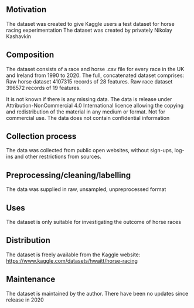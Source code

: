 ## Motivation
The dataset was created to give Kaggle users a test dataset for horse racing experimentation
The dataset was created by privately Nikolay Kashavkin
 
## Composition

The dataset consists of a race and horse .csv file for every race in the UK and Ireland from 1990 to 2020.
The full, concatenated dataset comprises: 
Raw horse dataset 4107315 records of 28 features.
Raw race dataset 396572 records of 19 features.

It is not known if there is any missing data.
The data is release under Attribution-NonCommercial 4.0 International licence allowing the copying and redistribution of the material in any medium or format. Not for commercial use.
The data does not contain confidential information

## Collection process
The data was collected from public open websites, without sign-ups, log-ins and other restrictions from sources.

## Preprocessing/cleaning/labelling

The data was supplied in raw, unsampled, unpreprocessed format

## Uses
The dataset is only suitable for investigating the outcome of horse races

## Distribution
The dataset is freely available from the Kaggle website: https://www.kaggle.com/datasets/hwaitt/horse-racing

## Maintenance
The dataset is maintained by the author. There have been no updates since release in 2020


